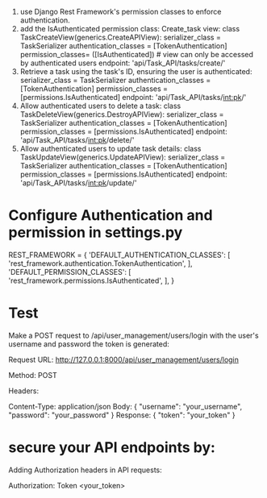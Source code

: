 1. use Django Rest Framework's permission classes to enforce authentication.
2. add the IsAuthenticated permission class: Create_task view:
class TaskCreateView(generics.CreateAPIView):
    serializer_class = TaskSerializer
    authentication_classes = [TokenAuthentication]
    permission_classes= ([IsAuthenticated]) #  view can only be accessed by authenticated users
endpoint: 'api/Task_API/tasks/create/'
3. Retrieve a task using the task's ID, ensuring the user is authenticated:
serializer_class = TaskSerializer
    authentication_classes = [TokenAuthentication]
    permission_classes = [permissions.IsAuthenticated]
endpoint: 'api/Task_API/tasks/<int:pk>/'
4. Allow authenticated users to delete a task:
class TaskDeleteView(generics.DestroyAPIView):
    serializer_class = TaskSerializer
    authentication_classes = [TokenAuthentication]
    permission_classes = [permissions.IsAuthenticated]
endpoint: 'api/Task_API/tasks/<int:pk>/delete/'
5. Allow authenticated users to update task details:
class TaskUpdateView(generics.UpdateAPIView):
    serializer_class = TaskSerializer
    authentication_classes = [TokenAuthentication]
    permission_classes = [permissions.IsAuthenticated]
endpoint: 'api/Task_API/tasks/<int:pk>/update/'


# Configure Authentication and permission in settings.py

REST_FRAMEWORK = {
    'DEFAULT_AUTHENTICATION_CLASSES': [
        'rest_framework.authentication.TokenAuthentication',
    ],
    'DEFAULT_PERMISSION_CLASSES': [
        'rest_framework.permissions.IsAuthenticated',
    ],
}


# Test

Make a POST request to /api/user_management/users/login with the user's username and password the token is generated:

Request URL: http://127.0.0.1:8000/api/user_management/users/login

Method: POST

Headers:

Content-Type: application/json
Body:
{
    "username": "your_username",
    "password": "your_password"
}
Response:
{
    "token": "your_token"
}

# secure your API endpoints by:

Adding Authorization headers in API requests:

Authorization: Token <your_token>

